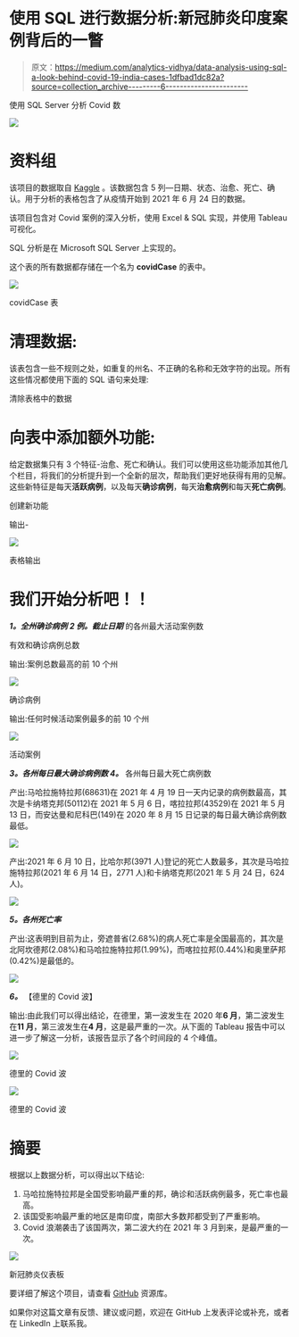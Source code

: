 # 使用 SQL 进行数据分析:新冠肺炎印度案例背后的一瞥

> 原文：<https://medium.com/analytics-vidhya/data-analysis-using-sql-a-look-behind-covid-19-india-cases-1dfbad1dc82a?source=collection_archive---------6----------------------->

使用 SQL Server 分析 Covid 数

![](img/b92604a206edec452da763fb744da157.png)

# 资料组

该项目的数据取自 [Kaggle](https://www.kaggle.com/sudalairajkumar/covid19-in-india) 。该数据包含 5 列—日期、状态、治愈、死亡、确认。用于分析的表格包含了从疫情开始到 2021 年 6 月 24 日的数据。

该项目包含对 Covid 案例的深入分析，使用 Excel & SQL 实现，并使用 Tableau 可视化。

SQL 分析是在 Microsoft SQL Server 上实现的。

这个表的所有数据都存储在一个名为 **covidCase** 的表中。

![](img/96c90756ac3b2b1d2453f490be177878.png)

covidCase 表

# 清理数据:

该表包含一些不规则之处，如重复的州名、不正确的名称和无效字符的出现。所有这些情况都使用下面的 SQL 语句来处理:

清除表格中的数据

# 向表中添加额外功能:

给定数据集只有 3 个特征-治愈、死亡和确认。我们可以使用这些功能添加其他几个栏目，将我们的分析提升到一个全新的层次，帮助我们更好地获得有用的见解。这些新特征是每天**活跃病例**，以及每天**确诊病例**，每天**治愈病例**和每天**死亡病例**。

创建新功能

输出-

![](img/0eaf4d2f954380d4a206dab25103e04a.png)

表格输出

# 我们开始分析吧！！

***1。全州确诊病例***
***2 例。截止日期*** 的各州最大活动案例数

有效和确诊病例总数

输出:案例总数最高的前 10 个州

![](img/fb0a292bcdead67554d206b6a9f5e83e.png)

确诊病例

输出:任何时候活动案例最多的前 10 个州

![](img/811c6b67f8c667bae6078976955e4ebc.png)

活动案例

***3。各州每日最大确诊病例数
4。*** 各州每日最大死亡病例数

产出:马哈拉施特拉邦(68631)在 2021 年 4 月 19 日一天内记录的病例数最高，其次是卡纳塔克邦(50112)在 2021 年 5 月 6 日，喀拉拉邦(43529)在 2021 年 5 月 13 日，而安达曼和尼科巴(149)在 2020 年 8 月 15 日记录的每日最大确诊病例数最低。

![](img/1461aa7ebbc883e3f61dc028e79ec259.png)

产出:2021 年 6 月 10 日，比哈尔邦(3971 人)登记的死亡人数最多，其次是马哈拉施特拉邦(2021 年 6 月 14 日，2771 人)和卡纳塔克邦(2021 年 5 月 24 日，624 人)。

![](img/c3ab565d6563fecccd3bb7110930d62f.png)

***5。各州死亡率***

产出:这表明到目前为止，旁遮普省(2.68%)的病人死亡率是全国最高的，其次是北阿坎德邦(2.08%)和马哈拉施特拉邦(1.99%)，而喀拉拉邦(0.44%)和奥里萨邦(0.42%)是最低的。

![](img/658a415a2c8607a55dc12cb4945457ad.png)

***6。*** 【德里的 Covid 波】

输出:由此我们可以得出结论，在德里，第一波发生在 2020 年**6 月**，第二波发生在**11 月**，第三波发生在**4 月**，这是最严重的一次。从下面的 Tableau 报告中可以进一步了解这一分析，该报告显示了各个时间段的 4 个峰值。

![](img/5899b790d9b17cdf6b84126f0dadfee1.png)

德里的 Covid 波

![](img/32193513eb57976850bcb1201c0fc338.png)

德里的 Covid 波

# 摘要

根据以上数据分析，可以得出以下结论:

1.  马哈拉施特拉邦是全国受影响最严重的邦，确诊和活跃病例最多，死亡率也最高。
2.  该国受影响最严重的地区是南印度，南部大多数邦都受到了严重影响。
3.  Covid 浪潮袭击了该国两次，第二波大约在 2021 年 3 月到来，是最严重的一次。

![](img/b83b7524225d734b2cf719627740a35b.png)

新冠肺炎仪表板

要详细了解这个项目，请查看 [GitHub](https://github.com/rohanraj-9654/Covid-19-in-India-SQL-Tableau/blob/main/CovidCases/CovidIndia.sql) 资源库。

如果你对这篇文章有反馈、建议或问题，欢迎在 GitHub 上发表评论或补充，或者在 LinkedIn 上联系我。